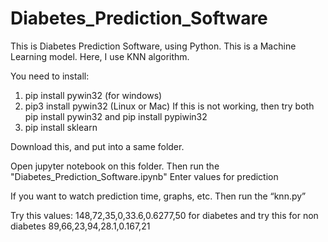 # Diabetes_Prediction_Software
This is Diabetes Prediction Software, using Python. This is a Machine Learning model. Here, I use KNN algorithm.

You need to install:
1.	pip install pywin32 (for windows)
2.	pip3 install pywin32 (Linux or Mac)
If this is not working, then try both pip install pywin32 and pip install pypiwin32
3.	pip install sklearn

Download this, and put into a same folder.

Open jupyter notebook on this folder.
Then run the "Diabetes_Prediction_Software.ipynb"
Enter values for prediction

If you want to watch prediction time, graphs, etc. Then run the “knn.py”

Try this values:
148,72,35,0,33.6,0.6277,50 for diabetes
and try this for non diabetes
89,66,23,94,28.1,0.167,21
